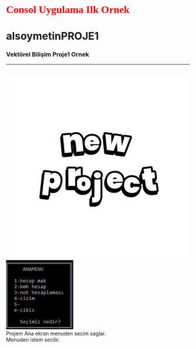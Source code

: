 <h1 style= "color:red; font-family:Times New Roman;"> Consol Uygulama Ilk Ornek </h1>

# alsoymetinPROJE1

### Vektörel Bilişim Proje1 Ornek
<hr>
<br>
<img src="projeresimleri/projectgif.gif" alt="PROJE"> <br>
<img src="projeresimleri/anaekran.PNG" alt="ANA EKRAN">
<br>
Projem Ana ekran menuden secim saglar.<br>
Menuden islem secilir.


